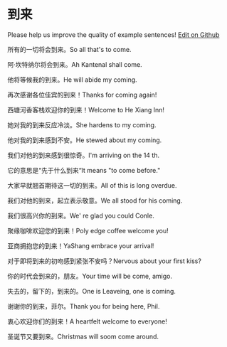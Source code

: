# 到来

Please help us improve the quality of example sentences! [Edit on Github](https://github.com/jiyushe/jiyu-example-sentence-source/blob/main/chinese/daolai.md)

<p><span class="chinese">所有的一切将会到来。</span><span class="english">So all that's to come.</span></p>

<p><span class="chinese">阿·坎特纳尔将会到来。</span><span class="english">Ah Kantenal shall come.</span></p>

<p><span class="chinese">他将等候我的到来。</span><span class="english">He will abide my coming.</span></p>

<p><span class="chinese">再次感谢各位佳宾的到来！</span><span class="english">Thanks for coming again!</span></p>

<p><span class="chinese">西塘河香客栈欢迎你的到来！</span><span class="english">Welcome to He Xiang Inn!</span></p>

<p><span class="chinese">她对我的到来反应冷淡。</span><span class="english">She hardens to my coming.</span></p>

<p><span class="chinese">他对我的到来感到不安。</span><span class="english">He stewed about my coming.</span></p>

<p><span class="chinese">我们对他的到来感到很惊奇。</span><span class="english">I'm arriving on the 14 th.</span></p>

<p><span class="chinese">它的意思是“先于什么到来“</span><span class="english">It means "to come before."</span></p>

<p><span class="chinese">大家早就翘首期待这一切的到来。</span><span class="english">All of this is long overdue.</span></p>

<p><span class="chinese">我们对他的到来，起立表示敬意。</span><span class="english">We all stood for his coming.</span></p>

<p><span class="chinese">我们很高兴你的到来。</span><span class="english">We' re glad you could Conle.</span></p>

<p><span class="chinese">聚缘咖啡欢迎您的到来！</span><span class="english">Poly edge coffee welcome you!</span></p>

<p><span class="chinese">亚商拥抱您的到来！</span><span class="english">YaShang embrace your arrival!</span></p>

<p><span class="chinese">对于即将到来的初吻感到紧张不安吗？</span><span class="english">Nervous about your first kiss?</span></p>

<p><span class="chinese">你的时代会到来的，朋友。</span><span class="english">Your time will be come, amigo.</span></p>

<p><span class="chinese">失去的，留下的，到来的。</span><span class="english">One is Leaveing, one is coming.</span></p>

<p><span class="chinese">谢谢你的到来，菲尔。</span><span class="english">Thank you for being here, Phil.</span></p>

<p><span class="chinese">衷心欢迎你们的到来！</span><span class="english">A heartfelt welcome to everyone!</span></p>

<p><span class="chinese">圣诞节又要到来。</span><span class="english">Christmas will soom come around.</span></p>

